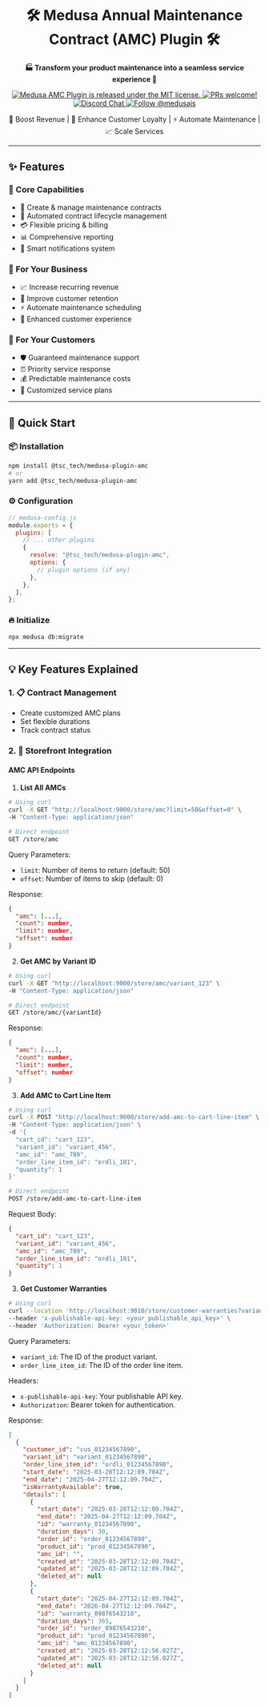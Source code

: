 <h1 align="center">
  🛠️ Medusa Annual Maintenance Contract (AMC) Plugin 🛠️
</h1>

<p align="center">
  <strong>🏭 Transform your product maintenance into a seamless service experience 🔧</strong>
</p>

<p align="center">
  <a href="https://github.com/special-char/-tsc_tech-medusa-plugin-amc/blob/master/LICENSE">
    <img src="https://img.shields.io/badge/license-MIT-blue.svg" alt="Medusa AMC Plugin is released under the MIT license." />
  </a>
  <a href="https://github.com/special-char/-tsc_tech-medusa-plugin-amc/contribute">
    <img src="https://img.shields.io/badge/PRs-welcome-brightgreen.svg?style=flat" alt="PRs welcome!" />
  </a>
  <a href="https://discord.gg/xpCwq3Kfn8">
    <img src="https://img.shields.io/badge/chat-on%20discord-7289DA.svg" alt="Discord Chat" />
  </a>
  <a href="https://twitter.com/intent/follow?screen_name=medusajs">
    <img src="https://img.shields.io/twitter/follow/medusajs.svg?label=Follow%20@medusajs" alt="Follow @medusajs" />
  </a>
</p>

<p align="center">
  🚀 Boost Revenue | 🤝 Enhance Customer Loyalty | ⚡ Automate Maintenance | 📈 Scale Services
</p>

---

## ✨ Features

### 🎯 Core Capabilities

- 📝 Create & manage maintenance contracts
- 🔄 Automated contract lifecycle management
- 💳 Flexible pricing & billing
- 📊 Comprehensive reporting
- 🔔 Smart notifications system

### 🚀 For Your Business

- 📈 Increase recurring revenue
- 🤝 Improve customer retention
- ⚡ Automate maintenance scheduling
- 📱 Enhanced customer experience

### 💪 For Your Customers

- 🛡️ Guaranteed maintenance support
- ⏰ Priority service response
- 💰 Predictable maintenance costs
- 🎯 Customized service plans

---

## 🚀 Quick Start

### 📦 Installation

```bash
npm install @tsc_tech/medusa-plugin-amc
# or
yarn add @tsc_tech/medusa-plugin-amc
```

### ⚙️ Configuration

```javascript
// medusa-config.js
module.exports = {
  plugins: [
    // ... other plugins
    {
      resolve: "@tsc_tech/medusa-plugin-amc",
      options: {
        // plugin options (if any)
      },
    },
  ],
};
```

### 🔥 Initialize

```bash
npx medusa db:migrate
```

---

## 💡 Key Features Explained

### 1. 📋 Contract Management

- Create customized AMC plans
- Set flexible durations
- Track contract status

### 2. 🛒 Storefront Integration

#### AMC API Endpoints

1. **List All AMCs**

```bash
# Using curl
curl -X GET "http://localhost:9000/store/amc?limit=50&offset=0" \
-H "Content-Type: application/json"

# Direct endpoint
GET /store/amc
```

Query Parameters:

- `limit`: Number of items to return (default: 50)
- `offset`: Number of items to skip (default: 0)

Response:

```json
{
  "amc": [...],
  "count": number,
  "limit": number,
  "offset": number
}
```

2. **Get AMC by Variant ID**

```bash
# Using curl
curl -X GET "http://localhost:9000/store/amc/variant_123" \
-H "Content-Type: application/json"

# Direct endpoint
GET /store/amc/{variantId}
```

Response:

```json
{
  "amc": [...],
  "count": number,
  "limit": number,
  "offset": number
}
```

3. **Add AMC to Cart Line Item**

```bash
# Using curl
curl -X POST "http://localhost:9000/store/add-amc-to-cart-line-item" \
-H "Content-Type: application/json" \
-d '{
  "cart_id": "cart_123",
  "variant_id": "variant_456",
  "amc_id": "amc_789",
  "order_line_item_id": "ordli_101",
  "quantity": 1
}'

# Direct endpoint
POST /store/add-amc-to-cart-line-item
```

Request Body:

```json
{
  "cart_id": "cart_123",
  "variant_id": "variant_456",
  "amc_id": "amc_789",
  "order_line_item_id": "ordli_101",
  "quantity": 1
}
```

3. **Get Customer Warranties**

```bash
# Using curl
curl --location 'http://localhost:9010/store/customer-warranties?variant_id=variant_01JQ950S0REDQXND3CKZ3TF7S0&order_line_item_id=ordli_01JQEAND0D686JR9VH8JRZN6Z6' \
--header 'x-publishable-api-key: <your_publishable_api_key>' \
--header 'Authorization: Bearer <your_token>'
```

Query Parameters:

- `variant_id`: The ID of the product variant.
- `order_line_item_id`: The ID of the order line item.

Headers:

- `x-publishable-api-key`: Your publishable API key.
- `Authorization`: Bearer token for authentication.

Response:

```json
[
  {
    "customer_id": "cus_01234567890",
    "variant_id": "variant_01234567890",
    "order_line_item_id": "ordli_01234567890",
    "start_date": "2025-03-28T12:12:09.704Z",
    "end_date": "2025-04-27T12:12:09.704Z",
    "isWarrantyAvailable": true,
    "details": [
      {
        "start_date": "2025-03-28T12:12:09.704Z",
        "end_date": "2025-04-27T12:12:09.704Z",
        "id": "warranty_01234567890",
        "duration_days": 30,
        "order_id": "order_01234567890",
        "product_id": "prod_01234567890",
        "amc_id": "",
        "created_at": "2025-03-28T12:12:09.704Z",
        "updated_at": "2025-03-28T12:12:09.704Z",
        "deleted_at": null
      },
      {
        "start_date": "2025-04-27T12:12:09.704Z",
        "end_date": "2026-04-27T12:12:09.704Z",
        "id": "warranty_09876543210",
        "duration_days": 365,
        "order_id": "order_09876543210",
        "product_id": "prod_01234567890",
        "amc_id": "amc_01234567890",
        "created_at": "2025-03-28T12:12:56.027Z",
        "updated_at": "2025-03-28T12:12:56.027Z",
        "deleted_at": null
      }
    ]
  }
]
```